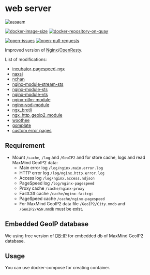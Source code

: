 # web server

[![aasaam](https://flat.badgen.net/badge/aasaam/software%20development%20group/0277bd?labelColor=000000&icon=https%3A%2F%2Fcdn.jsdelivr.net%2Fgh%2Faasaam%2Finformation%2Flogo%2Faasaam.svg)](https://github.com/aasaam)

[![docker-image-size](https://flat.badgen.net/docker/size/aasaam/web-server)](https://hub.docker.com/r/aasaam/web-server)
[![docker-repository-on-quay](https://flat.badgen.net/badge/quay.io/repo/cyan)](https://quay.io/repository/aasaam/web-server)

[![open-issues](https://flat.badgen.net/github/open-issues/aasaam/web-server)](https://github.com/aasaam/web-server/issues)
[![open-pull-requests](https://flat.badgen.net/github/open-prs/aasaam/web-server)](https://github.com/aasaam/web-server/pulls)

Improved version of [Nginx](http://nginx.org/)/[OpenResty](https://openresty.org/en/).

List of modifications:

* [incubator-pagespeed-ngx](https://github.com/apache/incubator-pagespeed-ngx)
* [naxsi](https://github.com/nbs-system/naxsi)
* [nchan](https://github.com/slact/nchan)
* [nginx-module-stream-sts](https://github.com/vozlt/nginx-module-stream-sts)
* [nginx-module-sts](https://github.com/vozlt/nginx-module-sts)
* [nginx-module-vts](https://github.com/vozlt/nginx-module-vts)
* [nginx-ntlm-module](https://github.com/gabihodoroaga/nginx-ntlm-module)
* [nginx-vod-module](https://github.com/kaltura/nginx-vod-module)
* [ngx_brotli](https://github.com/google/ngx_brotli)
* [ngx_http_geoip2_module](https://github.com/leev/ngx_http_geoip2_module)
* [woothee](http://woothee.github.io)
* [gomplate](https://github.com/hairyhenderson/gomplate)
* [custom error pages](https://aasaam.github.io/error-pages)

## Requirement

* Mount `/cache`, `/log` and `/GeoIP2` and for store cache, logs and read MaxMind GeoIP2 data:
  * Main error log `/log/nginx.main.error.log`
  * HTTP error log `/log/nginx.http.error.log`
  * Access log `/log/nginx.access.ndjson`
  * PageSpeed log `/log/nginx-pagespeed`
  * Proxy cache `/cache/nginx-proxy`
  * FastCGI cache `/cache/nginx-fastcgi`
  * PageSpeed cache `/cache/nginx-pagespeed`
  * For MaxMind GeoIP2 data file `/GeoIP2/City.mmdb` and `/GeoIP2/ASN.mmdb` must be exist.

## Embedded GeoIP database

We using free version of [DB-IP](https://db-ip.com/) for embedded db of MaxMind GeoIP2 database.

## Usage

You can use docker-compose for creating container.
